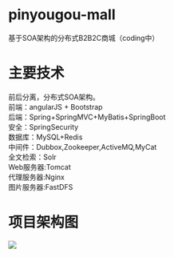 # pinyougou-mall
基于SOA架构的分布式B2B2C商城（coding中）
# 主要技术
前后分离，分布式SOA架构。<br/>
前端：angularJS + Bootstrap<br/>
后端：Spring+SpringMVC+MyBatis+SpringBoot<br/>
安全：SpringSecurity<br/>
数据库：MySQL+Redis<br/>
中间件：Dubbox,Zookeeper,ActiveMQ,MyCat<br/>
全文检索：Solr<br/>
Web服务器:Tomcat<br/>
代理服务器:Nginx<br/>
图片服务器:FastDFS<br/>
# 项目架构图
<image src = "./dir/pinyougou架构图.png" />



